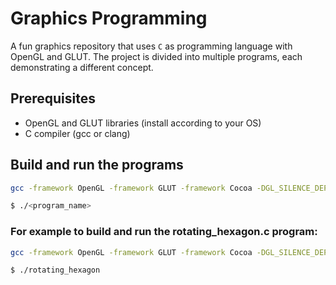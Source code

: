 # Graphics Programming

A fun graphics repository that uses `C` as programming language with OpenGL and GLUT. The project is divided into multiple programs, each demonstrating a different concept.

## Prerequisites

- OpenGL and GLUT libraries (install according to your OS)
- C compiler (gcc or clang)

## Build and run the programs

```bash
gcc -framework OpenGL -framework GLUT -framework Cocoa -DGL_SILENCE_DEPRECATION <program_name>.c -o <program_name>

$ ./<program_name>
```

### For example to build and run the rotating_hexagon.c program:

```bash
gcc -framework OpenGL -framework GLUT -framework Cocoa -DGL_SILENCE_DEPRECATION rotating_hexagon.c -o rotating_hexagon

$ ./rotating_hexagon
```
